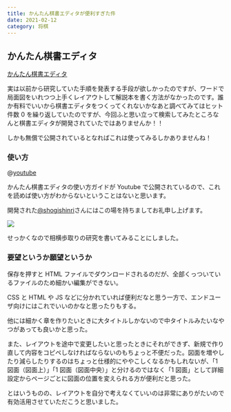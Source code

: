 ```yaml
---
title: かんたん棋書エディタが便利すぎた件
date: 2021-02-12
category: 将棋
---
```


## かんたん棋書エディタ

[かんたん棋書エディタ](https://shikenbisha.com/shogiBookEditor/)

実は以前から研究していた手順を発表する手段が欲しかったのですが、ワードで局面図をいれつつ上手くレイアウトして解説本を書く方法がなかったのです。誰か有料でいいから棋書エディタをつくってくれないかなあと調べてみてはヒット件数 0 を繰り返していたのですが、今回ふと思い立って検索してみたところなんと棋書エディタが開発されていたではありませんか！！

しかも無償で公開されているとなればこれは使ってみるしかありませんね！

### 使い方

@[youtube](https://www.youtube.com/watch?v=e14W3cpXCR4)

かんたん棋書エディタの使い方ガイドが Youtube で公開されているので、これを読めば使い方がわからないということはないと思います。

開発された[@shogishinri](https://twitter.com/shogishinri)さんにはこの場を持ちましてお礼申し上げます。

![](https://pbs.twimg.com/media/Et9xHoMVkAAihxG?format=png)

せっかくなので相横歩取りの研究を書いてみることにしました。

### 要望というか願望というか

保存を押すと HTML ファイルでダウンロードされるのだが、全部くっついているファイルのため細かい編集ができない。

CSS と HTML や JS などに分かれていれば便利だなと思う一方で、エンドユーザ向けにはこれでいいのかなと思ったりもする。

他には細かく章を作りたいときに大タイトルしかないので中タイトルみたいなやつがあっても良いかと思った。

また、レイアウトを途中で変更したいと思ったときにそれができず、新規で作り直して内容をコピペしなければならないのもちょっと不便だった。図面を増やしたり減らしたりするのはちょっと仕様的にややこしくなるかもしれないが、「1 図面（図面上）」「1 図面（図面中央）」と分けるのではなく「1 図面」として詳細設定からページごとに図面の位置を変えられる方が便利だと思った。

とはいうものの、レイアウトを自分で考えなくていいのは非常にありがたいので有効活用させていただこうと思いました。
